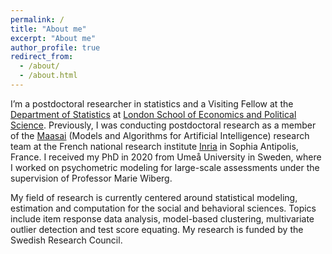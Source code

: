 ```yaml
---
permalink: /
title: "About me"
excerpt: "About me"
author_profile: true
redirect_from: 
  - /about/
  - /about.html
---
```


I’m a postdoctoral researcher in statistics and a Visiting Fellow at the [Department of Statistics](https://www.lse.ac.uk/statistics) at [London School of Economics and Political Science](https://www.lse.ac.uk/). Previously, I was conducting postdoctoral research as a member of the [Maasai](https://team.inria.fr/maasai/) (Models and Algorithms for Artificial Intelligence) research team at the French national research institute [Inria](https://inria.fr/en) in Sophia Antipolis, France. I received my PhD in 2020 from Umeå University in Sweden, where I worked on psychometric modeling for large-scale assessments under the supervision of Professor Marie Wiberg.

My field of research is currently centered around statistical modeling, estimation and computation for the social and behavioral sciences. Topics include item response data analysis, model-based clustering, multivariate outlier detection and test score equating. My research is funded by the Swedish Research Council.








